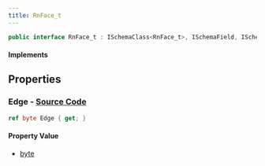 ```yaml
---
title: RnFace_t
---
```


```csharp
public interface RnFace_t : ISchemaClass<RnFace_t>, ISchemaField, ISchemaClass, INativeHandle
```

#### Implements

## Properties

### **Edge** - [Source Code](https://github.com/swiftly-solution/swiftlys2/blob/main/managed/src/SwiftlyS2.Generated/Schemas/Interfaces/RnFace_t.cs#L16)

```csharp
ref byte Edge { get; }
```

#### Property Value

- [byte](https://learn.microsoft.com/dotnet/api/system.byte)

